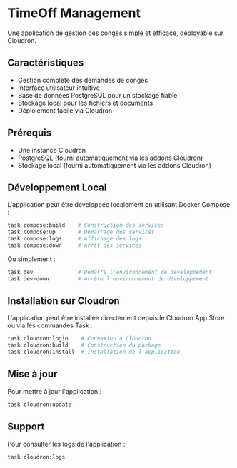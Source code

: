 # TimeOff Management

Une application de gestion des congés simple et efficace, déployable sur Cloudron.

## Caractéristiques

- Gestion complète des demandes de congés
- Interface utilisateur intuitive
- Base de données PostgreSQL pour un stockage fiable
- Stockage local pour les fichiers et documents
- Déploiement facile via Cloudron

## Prérequis

- Une instance Cloudron
- PostgreSQL (fourni automatiquement via les addons Cloudron)
- Stockage local (fourni automatiquement via les addons Cloudron)

## Développement Local

L'application peut être développée localement en utilisant Docker Compose :

```bash
task compose:build    # Construction des services
task compose:up       # Démarrage des services
task compose:logs     # Affichage des logs
task compose:down     # Arrêt des services
```

Ou simplement :

```bash
task dev              # Démarre l'environnement de développement
task dev-down         # Arrête l'environnement de développement
```

## Installation sur Cloudron

L'application peut être installée directement depuis le Cloudron App Store ou via les commandes Task :

```bash
task cloudron:login    # Connexion à Cloudron
task cloudron:build    # Construction du package
task cloudron:install  # Installation de l'application
```

## Mise à jour

Pour mettre à jour l'application :

```bash
task cloudron:update
```

## Support

Pour consulter les logs de l'application :

```bash
task cloudron:logs
```